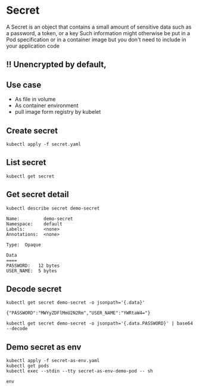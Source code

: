 # Secret
A Secret is an object that contains a small amount of sensitive data such as a password, a token, or a key
Such information might otherwise be put in a Pod specification or in a container image but you don't need to include in your application code

## !! Unencrypted by default, 
## Use case
- As file in volume
- As container environment
- pull image form registry by kubelet

## Create secret
```
kubectl apply -f secret.yaml
```
## List secret
```
kubectl get secret
```
## Get secret detail
```
kubectl describe secret demo-secret
```
```
Name:         demo-secret
Namespace:    default
Labels:       <none>
Annotations:  <none>

Type:  Opaque

Data
====
PASSWORD:   12 bytes
USER_NAME:  5 bytes
```
## Decode secret
```
kubectl get secret demo-secret -o jsonpath='{.data}'
```
```
{"PASSWORD":"MWYyZDFlMmU2N2Rm","USER_NAME":"YWRtaW4="}
```
```
kubectl get secret demo-secret -o jsonpath='{.data.PASSWORD}' | base64 --decode
```

## Demo secret as env
```
kubectl apply -f secret-as-env.yaml
kubectl get pods
kubectl exec --stdin --tty secret-as-env-demo-pod -- sh

env
```
